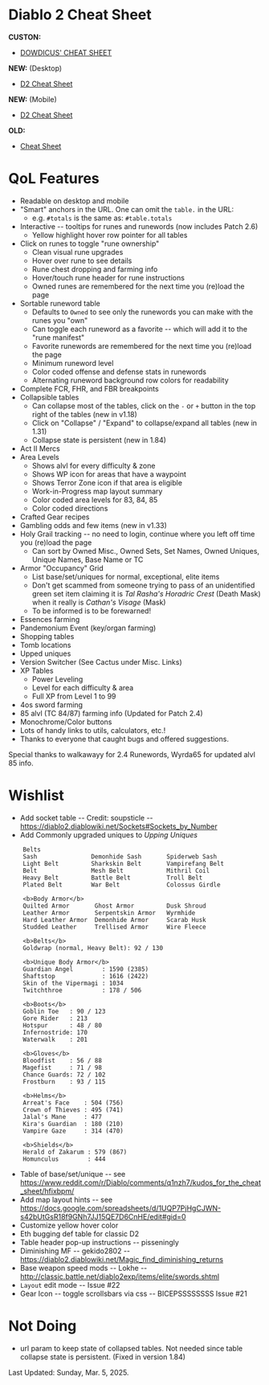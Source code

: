 # Diablo 2 Cheat Sheet

**CUSTON:**
* [DOWDICUS' CHEAT SHEET](https://dowdicus.github.io/d2_cheat_sheet/)

**NEW:** (Desktop)
* [D2 Cheat Sheet](https://michaelangel007.github.io/d2_cheat_sheet/)

**NEW:** (Mobile)
* [D2 Cheat Sheet](https://michaelangel007.github.io/d2_cheat_sheet/mobile.html)

**OLD:**
* [Cheat Sheet](https://htmlpreview.github.io/?https://github.com/Michaelangel007/d2_cheat_sheet/blob/master/index.html)

# QoL Features

 * Readable on desktop and mobile
 * "Smart" anchors in the URL.  One can omit the `table.` in the URL:
   * e.g. `#totals` is the same as: `#table.totals`
 * Interactive -- tooltips for runes and runewords (now includes Patch 2.6)
   * Yellow highlight hover row pointer for all tables
 * Click on runes to toggle "rune ownership"
   * Clean visual rune upgrades
   * Hover over rune to see details
   * Rune chest dropping and farming info
   * Hover/touch rune header for rune instructions
   * Owned runes are remembered for the next time you (re)load the page
 * Sortable runeword table
   * Defaults to `Owned` to see only the runewords you can make with the runes you "own"
   * Can toggle each runeword as a favorite -- which will add it to the "rune manifest"
   * Favorite runewords are remembered for the next time you (re)load the page
   * Minimum runeword level
   * Color coded offense and defense stats in runewords
   * Alternating runeword background row colors for readability
 * Complete FCR, FHR, and FBR breakpoints
 * Collapsible tables
    * Can collapse most of the tables, click on the `-` or `+` button in the top right of the tables (new in v1.18)
    * Click on "Collapse" / "Expand" to collapse/expand all tables (new in 1.31)
    * Collapse state is persistent (new in 1.84)
 * Act II Mercs
 * Area Levels
   * Shows alvl for every difficulty & zone
   * Shows WP icon for areas that have a waypoint
   * Shows Terror Zone icon if that area is eligible
   * Work-in-Progress map layout summary
   * Color coded area levels for 83, 84, 85
   * Color coded directions
 * Crafted Gear recipes
 * Gambling odds and few items (new in v1.33)
 * Holy Grail tracking -- no need to login, continue where you left off time you (re)load the page
   * Can sort by Owned Misc., Owned Sets, Set Names, Owned Uniques, Unique Names, Base Name or TC
 * Armor "Occupancy" Grid
   * List base/set/uniques for normal, exceptional, elite items
   * Don't get scammed from someone trying to pass of an unidentified green set item claiming it is _Tal Rasha's Horadric Crest_ (Death Mask) when it really is _Cathan's Visage_ (Mask)
   * To be informed is to be forewarned!
 * Essences farming
 * Pandemonium Event (key/organ farming)
 * Shopping tables
 * Tomb locations
 * Upped uniques
 * Version Switcher (See Cactus under Misc. Links)
 * XP Tables
    * Power Leveling
    * Level for each difficulty & area
    * Full XP from Level 1 to 99
 * 4os sword farming
 * 85 alvl (TC 84/87) farming info  (Updated for Patch 2.4)
 * Monochrome/Color buttons
 * Lots of handy links to utils, calculators, etc.!
 * Thanks to everyone that caught bugs and offered suggestions.

Special thanks to walkawayy for 2.4 Runewords, Wyrda65 for updated alvl 85 info.

# Wishlist

 * Add socket table -- Credit: soupsticle  -- https://diablo2.diablowiki.net/Sockets#Sockets_by_Number
 * Add Commonly upgraded uniques to _Upping Uniques_

```
    Belts
    Sash               Demonhide Sash       Spiderweb Sash
    Light Belt         Sharkskin Belt       Vampirefang Belt
    Belt               Mesh Belt            Mithril Coil
    Heavy Belt         Battle Belt          Troll Belt
    Plated Belt        War Belt             Colossus Girdle

    <b>Body Armor</b>
    Quilted Armor       Ghost Armor         Dusk Shroud
    Leather Armor       Serpentskin Armor   Wyrmhide
    Hard Leather Armor  Demonhide Armor     Scarab Husk
    Studded Leather     Trellised Armor     Wire Fleece

    <b>Belts</b>
    Goldwrap (normal, Heavy Belt): 92 / 130

    <b>Unique Body Armor</b>
    Guardian Angel        : 1590 (2385)
    Shaftstop             : 1616 (2422)
    Skin of the Vipermagi : 1034
    Twitchthroe           : 178 / 506

    <b>Boots</b>
    Goblin Toe   : 90 / 123
    Gore Rider   : 213
    Hotspur      : 48 / 80
    Infernostride: 170
    Waterwalk    : 201

    <b>Gloves</b>
    Bloodfist    : 56 / 88
    Magefist     : 71 / 98
    Chance Guards: 72 / 102
    Frostburn    : 93 / 115

    <b>Helms</b>
    Arreat's Face    : 504 (756)
    Crown of Thieves : 495 (741)
    Jalal's Mane     : 477
    Kira's Guardian  : 180 (210)
    Vampire Gaze     : 314 (470)

    <b>Shields</b>
    Herald of Zakarum : 579 (867)
    Homunculus        : 444
```

 * Table of base/set/unique -- see https://www.reddit.com/r/Diablo/comments/q1nzh7/kudos_for_the_cheat_sheet/hfixbpm/
 * Add map layout hints -- see https://docs.google.com/spreadsheets/d/1UQP7PjHgCJWN-s42bUtGsR18f9GNh7JJ15QE7D6CnHE/edit#gid=0
 * Customize yellow hover color
 * Eth bugging def table for classic D2
 * Table header pop-up instructions -- pisseningly
 * Diminishing MF -- gekido2802 -- https://diablo2.diablowiki.net/Magic_find_diminishing_returns
 * Base weapon speed mods -- Lokhe -- http://classic.battle.net/diablo2exp/items/elite/swords.shtml
 * `Layout` edit mode -- Issue #22
 * Gear Icon -- toggle scrollsbars via css -- BICEPSSSSSSSS Issue #21

# Not Doing

 * url param to keep state of collapsed tables.  Not needed since table collapse state is persistent. (Fixed in version 1.84)


Last Updated: Sunday, Mar. 5, 2025.
